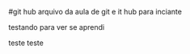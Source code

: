 
#git hub
 arquivo da aula de git e it hub para inciante

testando para ver se aprendi


teste teste 